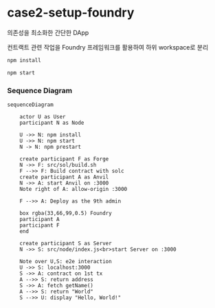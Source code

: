 # case2-setup-foundry

의존성을 최소화한 간단한 DApp

컨트랙트 관련 작업을 Foundry 프레임워크를 활용하여 하위 workspace로 분리

```bash
npm install

npm start
```

### Sequence Diagram

```mermaid
sequenceDiagram

    actor U as User
    participant N as Node

    U ->> N: npm install
    U ->> N: npm start
    N -> N: npm prestart

    create participant F as Forge
    N ->> F: src/sol/build.sh
    F -->> F: Build contract with solc
    create participant A as Anvil
    N ->> A: start Anvil on :3000
    Note right of A: allow-origin :3000

    F -->> A: Deploy as the 9th admin

    box rgba(33,66,99,0.5) Foundry
    participant A
    participant F
    end

    create participant S as Server
    N ->> S: src/node/index.js<br>start Server on :3000

    Note over U,S: e2e interaction
    U ->> S: localhost:3000
    S ->> A: contract on 1st tx
    A -->> S: return address
    S ->> A: fetch getName()
    A -->> S: return "World"
    S -->> U: display "Hello, World!"
```
